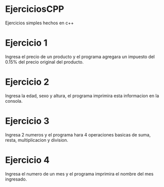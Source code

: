 # EjerciciosCPP
Ejercicios simples hechos en c++

# Ejercicio 1
Ingresa el precio de un producto y el programa agregara un impuesto del 0.15% del precio original del producto.

# Ejercicio 2
Ingresa la edad, sexo y altura, el programa imprimira esta informacion en la consola.

# Ejercicio 3
Ingresa 2 numeros y el programa hara 4 operaciones basicas de suma, resta, multiplicacion y division.

# Ejercicio 4
Ingresa el numero de un mes y el programa imprimira el nombre del mes ingresado.

